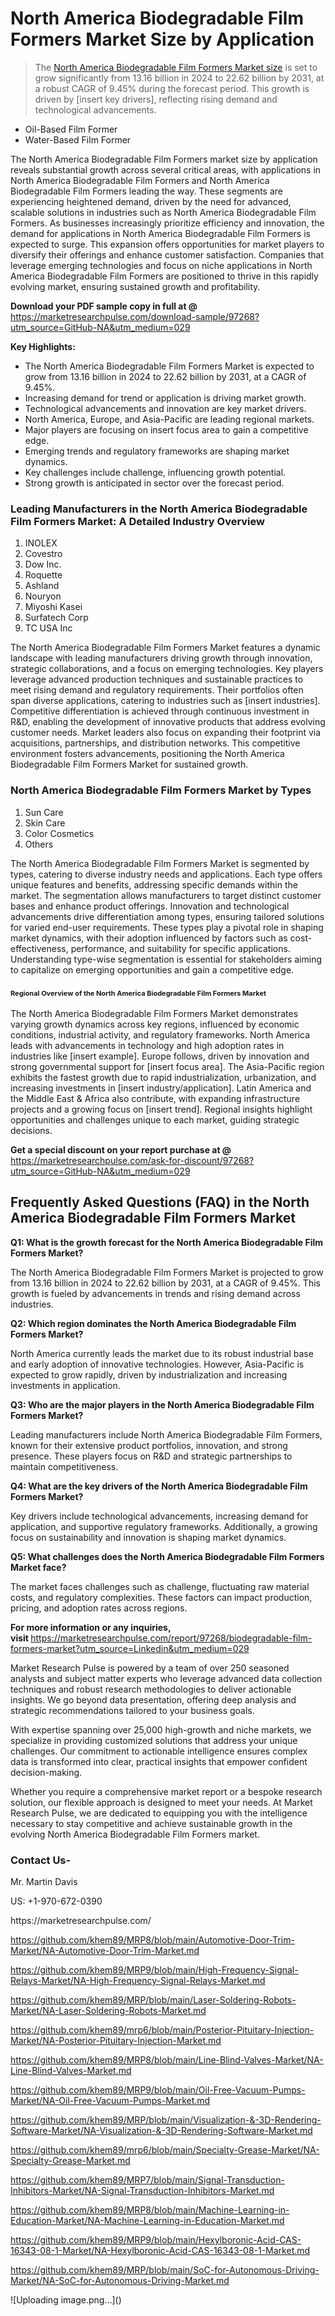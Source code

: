 <h1>North America Biodegradable Film Formers Market&nbsp;Size by Application</h1><blockquote><p>The <a href="https://marketresearchpulse.com/download-sample/97268?utm_source=GitHub-NA&amp;utm_medium=029">North America Biodegradable Film Formers Market size</a> is set to grow significantly from 13.16 billion in 2024 to 22.62 billion by 2031, at a robust CAGR of 9.45% during the forecast period. This growth is driven by [insert key drivers], reflecting rising demand and technological advancements.</p></blockquote><ul><li>Oil-Based Film Former<li> Water-Based Film Former</li></ul><p>The North America Biodegradable Film Formers market size by application reveals substantial growth across several critical areas, with applications in North America Biodegradable Film Formers and North America Biodegradable Film Formers leading the way. These segments are experiencing heightened demand, driven by the need for advanced, scalable solutions in industries such as North America Biodegradable Film Formers. As businesses increasingly prioritize efficiency and innovation, the demand for applications in North America Biodegradable Film Formers is expected to surge. This expansion offers opportunities for market players to diversify their offerings and enhance customer satisfaction. Companies that leverage emerging technologies and focus on niche applications in North America Biodegradable Film Formers are positioned to thrive in this rapidly evolving market, ensuring sustained growth and profitability.</p><p><strong>Download your PDF sample copy in full at @ </strong><a href="https://marketresearchpulse.com/download-sample/97268?utm_source=GitHub-NA&amp;utm_medium=029">https://marketresearchpulse.com/download-sample/97268?utm_source=GitHub-NA&amp;utm_medium=029</a></p><p><strong>Key Highlights: </strong></p><ul><li>The North America Biodegradable Film Formers Market is expected to grow from 13.16 billion in 2024 to 22.62 billion by 2031, at a CAGR of 9.45%.</li><li>Increasing demand for trend or application is driving market growth.</li><li>Technological advancements and innovation are key market drivers.</li><li>North America, Europe, and Asia-Pacific are leading regional markets.</li><li>Major players are focusing on insert focus area to gain a competitive edge.</li><li>Emerging trends and regulatory frameworks are shaping market dynamics.</li><li>Key challenges include challenge, influencing growth potential.</li><li>Strong growth is anticipated in sector over the forecast period.</li></ul><h3>Leading Manufacturers in the North America Biodegradable Film Formers Market: A Detailed Industry Overview</h3><ol><li>INOLEX</li><li>Covestro</li><li>Dow Inc.</li><li>Roquette</li><li>Ashland</li><li>Nouryon</li><li>Miyoshi Kasei</li><li>Surfatech Corp</li><li>TC USA Inc</li></ol><div class="flex max-w-full flex-col flex-grow"><div class="min-h-8 text-message flex w-full flex-col items-end gap-2 whitespace-normal break-words [.text-message+&amp;]:mt-5" dir="auto" data-message-author-role="assistant" data-message-id="fd8432e4-4910-450d-b182-61b7bfb0a01f" data-message-model-slug="gpt-4o"><div class="flex w-full flex-col gap-1 empty:hidden first:pt-[3px]"><div class="markdown prose w-full break-words dark:prose-invert light"><p>The North America Biodegradable Film Formers Market features a dynamic landscape with leading manufacturers driving growth through innovation, strategic collaborations, and a focus on emerging technologies. Key players leverage advanced production techniques and sustainable practices to meet rising demand and regulatory requirements. Their portfolios often span diverse applications, catering to industries such as [insert industries]. Competitive differentiation is achieved through continuous investment in R&amp;D, enabling the development of innovative products that address evolving customer needs. Market leaders also focus on expanding their footprint via acquisitions, partnerships, and distribution networks. This competitive environment fosters advancements, positioning the North America Biodegradable Film Formers Market for sustained growth.</p></div></div></div></div><h3>North America Biodegradable Film Formers Market by Types</h3><ol><li>Sun Care<li> Skin Care<li> Color Cosmetics<li> Others</li></ol><div class="flex max-w-full flex-col flex-grow"><div class="min-h-8 text-message flex w-full flex-col items-end gap-2 whitespace-normal break-words [.text-message+&amp;]:mt-5" dir="auto" data-message-author-role="assistant" data-message-id="084470be-0bb7-4664-bddf-5156b4f41249" data-message-model-slug="gpt-4o-mini"><div class="flex w-full flex-col gap-1 empty:hidden first:pt-[3px]"><div class="markdown prose w-full break-words dark:prose-invert light"><p>The North America Biodegradable Film Formers Market is segmented by types, catering to diverse industry needs and applications. Each type offers unique features and benefits, addressing specific demands within the market. The segmentation allows manufacturers to target distinct customer bases and enhance product offerings. Innovation and technological advancements drive differentiation among types, ensuring tailored solutions for varied end-user requirements. These types play a pivotal role in shaping market dynamics, with their adoption influenced by factors such as cost-effectiveness, performance, and suitability for specific applications. Understanding type-wise segmentation is essential for stakeholders aiming to capitalize on emerging opportunities and gain a competitive edge.</p></div></div></div></div><h3><span style="font-size: 11px;">Regional Overview of the North America Biodegradable Film Formers Market</span></h3><div class="flex max-w-full flex-col flex-grow"><div class="min-h-8 text-message flex w-full flex-col items-end gap-2 whitespace-normal break-words [.text-message+&amp;]:mt-5" dir="auto" data-message-author-role="assistant" data-message-id="e9038762-ce64-4e30-91c9-9bd413514231" data-message-model-slug="gpt-4o-mini"><div class="flex w-full flex-col gap-1 empty:hidden first:pt-[3px]"><div class="markdown prose w-full break-words dark:prose-invert light"><p>The North America Biodegradable Film Formers Market demonstrates varying growth dynamics across key regions, influenced by economic conditions, industrial activity, and regulatory frameworks. North America leads with advancements in technology and high adoption rates in industries like [insert example]. Europe follows, driven by innovation and strong governmental support for [insert focus area]. The Asia-Pacific region exhibits the fastest growth due to rapid industrialization, urbanization, and increasing investments in [insert industry/application]. Latin America and the Middle East &amp; Africa also contribute, with expanding infrastructure projects and a growing focus on [insert trend]. Regional insights highlight opportunities and challenges unique to each market, guiding strategic decisions.</p></div></div></div></div><p><strong>Get a special discount on your report purchase at @ </strong><a href="https://marketresearchpulse.com/ask-for-discount/97268?utm_source=GitHub-NA&amp;utm_medium=029">https://marketresearchpulse.com/ask-for-discount/97268?utm_source=GitHub-NA&amp;utm_medium=029</a></p><h2>Frequently Asked Questions (FAQ) in the North America Biodegradable Film Formers Market</h2><p><strong>Q1: What is the growth forecast for the North America Biodegradable Film Formers Market?</strong></p><p>The North America Biodegradable Film Formers Market is projected to grow from 13.16 billion in 2024 to 22.62 billion by 2031, at a CAGR of 9.45%. This growth is fueled by advancements in trends and rising demand across industries.</p><p><strong>Q2: Which region dominates the North America Biodegradable Film Formers Market?</strong></p><p>North America currently leads the market due to its robust industrial base and early adoption of innovative technologies. However, Asia-Pacific is expected to grow rapidly, driven by industrialization and increasing investments in application.</p><p><strong>Q3: Who are the major players in the North America Biodegradable Film Formers Market?</strong></p><p>Leading manufacturers include North America Biodegradable Film Formers, known for their extensive product portfolios, innovation, and strong presence. These players focus on R&amp;D and strategic partnerships to maintain competitiveness.</p><p><strong>Q4: What are the key drivers of the North America Biodegradable Film Formers Market?</strong></p><p>Key drivers include technological advancements, increasing demand for application, and supportive regulatory frameworks. Additionally, a growing focus on sustainability and innovation is shaping market dynamics.</p><p><strong>Q5: What challenges does the North America Biodegradable Film Formers Market face?</strong></p><p>The market faces challenges such as challenge, fluctuating raw material costs, and regulatory complexities. These factors can impact production, pricing, and adoption rates across regions.</p><p><strong>For more information or any inquiries, visit&nbsp;</strong><a href="https://marketresearchpulse.com/report/97268/biodegradable-film-formers-market?utm_source=Linkedin&utm_medium=029">https://marketresearchpulse.com/report/97268/biodegradable-film-formers-market?utm_source=Linkedin&utm_medium=029</a></p><p>Market Research Pulse is powered by a team of over 250 seasoned analysts and subject matter experts who leverage advanced data collection techniques and robust research methodologies to deliver actionable insights. We go beyond data presentation, offering deep analysis and strategic recommendations tailored to your business goals.</p><p>With expertise spanning over 25,000 high-growth and niche markets, we specialize in providing customized solutions that address your unique challenges. Our commitment to actionable intelligence ensures complex data is transformed into clear, practical insights that empower confident decision-making.</p><p>Whether you require a comprehensive market report or a bespoke research solution, our flexible approach is designed to meet your needs. At Market Research Pulse, we are dedicated to equipping you with the intelligence necessary to stay competitive and achieve sustainable growth in the evolving North America Biodegradable Film Formers market.</p><h3><strong>Contact Us-</strong></h3><p>Mr. Martin Davis</p><p>US: +1-970-672-0390</p><p>https://marketresearchpulse.com/</p><p><a href="https://github.com/khem89/MRP8/blob/main/Automotive-Door-Trim-Market/NA-Automotive-Door-Trim-Market.md">https://github.com/khem89/MRP8/blob/main/Automotive-Door-Trim-Market/NA-Automotive-Door-Trim-Market.md</a></p><p><a href="https://github.com/khem89/MRP9/blob/main/High-Frequency-Signal-Relays-Market/NA-High-Frequency-Signal-Relays-Market.md">https://github.com/khem89/MRP9/blob/main/High-Frequency-Signal-Relays-Market/NA-High-Frequency-Signal-Relays-Market.md</a></p><p><a href="https://github.com/khem89/MRP/blob/main/Laser-Soldering-Robots-Market/NA-Laser-Soldering-Robots-Market.md">https://github.com/khem89/MRP/blob/main/Laser-Soldering-Robots-Market/NA-Laser-Soldering-Robots-Market.md</a></p><p><a href="https://github.com/khem89/mrp6/blob/main/Posterior-Pituitary-Injection-Market/NA-Posterior-Pituitary-Injection-Market.md">https://github.com/khem89/mrp6/blob/main/Posterior-Pituitary-Injection-Market/NA-Posterior-Pituitary-Injection-Market.md</a></p><p><a href="https://github.com/khem89/MRP8/blob/main/Line-Blind-Valves-Market/NA-Line-Blind-Valves-Market.md">https://github.com/khem89/MRP8/blob/main/Line-Blind-Valves-Market/NA-Line-Blind-Valves-Market.md</a></p><p><a href="https://github.com/khem89/MRP9/blob/main/Oil-Free-Vacuum-Pumps-Market/NA-Oil-Free-Vacuum-Pumps-Market.md">https://github.com/khem89/MRP9/blob/main/Oil-Free-Vacuum-Pumps-Market/NA-Oil-Free-Vacuum-Pumps-Market.md</a></p><p><a href="https://github.com/khem89/MRP/blob/main/Visualization-&-3D-Rendering-Software-Market/NA-Visualization-&-3D-Rendering-Software-Market.md">https://github.com/khem89/MRP/blob/main/Visualization-&-3D-Rendering-Software-Market/NA-Visualization-&-3D-Rendering-Software-Market.md</a></p><p><a href="https://github.com/khem89/mrp6/blob/main/Specialty-Grease-Market/NA-Specialty-Grease-Market.md">https://github.com/khem89/mrp6/blob/main/Specialty-Grease-Market/NA-Specialty-Grease-Market.md</a></p><p><a href="https://github.com/khem89/MRP7/blob/main/Signal-Transduction-Inhibitors-Market/NA-Signal-Transduction-Inhibitors-Market.md">https://github.com/khem89/MRP7/blob/main/Signal-Transduction-Inhibitors-Market/NA-Signal-Transduction-Inhibitors-Market.md</a></p><p><a href="https://github.com/khem89/MRP8/blob/main/Machine-Learning-in-Education-Market/NA-Machine-Learning-in-Education-Market.md">https://github.com/khem89/MRP8/blob/main/Machine-Learning-in-Education-Market/NA-Machine-Learning-in-Education-Market.md</a></p><p><a href="https://github.com/khem89/MRP9/blob/main/Hexylboronic-Acid-CAS-16343-08-1-Market/NA-Hexylboronic-Acid-CAS-16343-08-1-Market.md">https://github.com/khem89/MRP9/blob/main/Hexylboronic-Acid-CAS-16343-08-1-Market/NA-Hexylboronic-Acid-CAS-16343-08-1-Market.md</a></p><p><a href="https://github.com/khem89/MRP/blob/main/SoC-for-Autonomous-Driving-Market/NA-SoC-for-Autonomous-Driving-Market.md">https://github.com/khem89/MRP/blob/main/SoC-for-Autonomous-Driving-Market/NA-SoC-for-Autonomous-Driving-Market.md</a></p>
![Uploading image.png…]()
